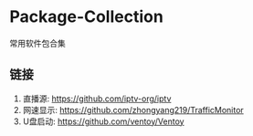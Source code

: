 # Package-Collection
常用软件包合集
## 链接

1. 直播源: https://github.com/iptv-org/iptv
2. 网速显示: https://github.com/zhongyang219/TrafficMonitor
3. U盘启动: https://github.com/ventoy/Ventoy
